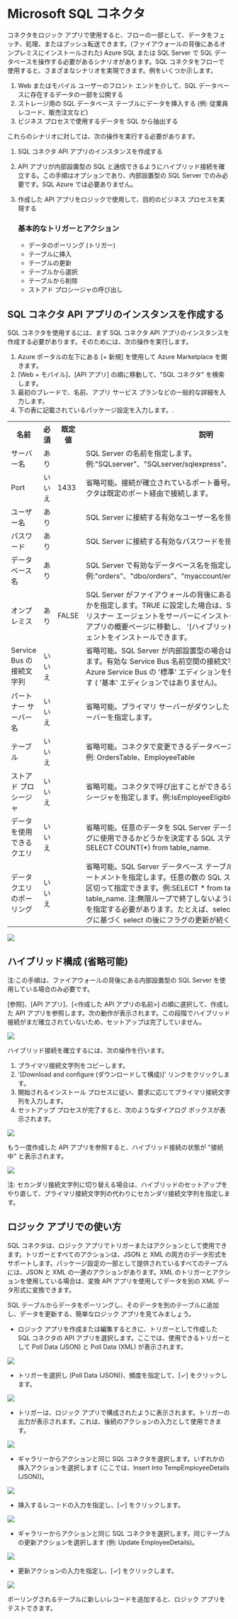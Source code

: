 <properties 
   pageTitle="SQL コネクタ" 
   description="SQL コネクタの使用方法" 
   services="app-service\logic" 
   documentationCenter=".net,nodejs,java" 
   authors="anuragdalmia" 
   manager="dwrede" 
   editor=""/>

<tags
   ms.service="app-service-logic"
   ms.devlang="multiple"
   ms.topic="article"
   ms.tgt_pltfrm="na"
   ms.workload="integration" 
   ms.date="03/20/2015"
   ms.author="sutalasi"/>


# Microsoft SQL コネクタ #

コネクタをロジック アプリで使用すると、フローの一部として、データをフェッチ、処理、またはプッシュ転送できます。(ファイアウォールの背後にあるオンプレミスにインストールされた) Azure SQL または SQL Server で SQL データベースを操作する必要があるシナリオがあります。SQL コネクタをフローで使用すると、さまざまなシナリオを実現できます。例をいくつか示します。  

1.	Web またはモバイル ユーザーのフロント エンドを介して、SQL データベースに存在するデータの一部を公開する
2.	ストレージ用の SQL データベース テーブルにデータを挿入する (例: 従業員レコード、販売注文など)
3.	ビジネス プロセスで使用するデータを SQL から抽出する

これらのシナリオに対しては、次の操作を実行する必要があります。 

1. SQL コネクタ API アプリのインスタンスを作成する
2. API アプリが内部設置型の SQL と通信できるようにハイブリッド接続を確立する。この手順はオプションであり、内部設置型の SQL Server でのみ必要です。SQL Azure では必要ありません。
3. 作成した API アプリをロジックで使用して、目的のビジネス プロセスを実現する

	### 基本的なトリガーとアクション
		
    - データのポーリング (トリガー) 
    - テーブルに挿入
    - テーブルの更新
    - テーブルから選択
    - テーブルから削除
    - ストアド プロシージャの呼び出し

## SQL コネクタ API アプリのインスタンスを作成する ##

SQL コネクタを使用するには、まず SQL コネクタ API アプリのインスタンスを作成する必要があります。そのためには、次の操作を実行します。

1. Azure ポータルの左下にある [+ 新規] を使用して Azure Marketplace を開きます。
2. [Web + モバイル]、[API アプリ] の順に移動して、"SQL コネクタ" を検索します。
3. 最初のブレードで、名前、アプリ サービス プランなどの一般的な詳細を入力します。
4. 下の表に記載されているパッケージ設定を入力します。.	

<table class="tableizer-table">
<tr class="tableizer-firstrow"><th>名前</th><th>必須</th><th>既定値</th><th>説明</th></tr>
 <tr><td>サーバー名</td><td>あり</td><td>&nbsp;</td><td>SQL Server の名前を指定します。例:"SQLserver"、"SQLserver/sqlexpress"、"SQLserver.mydomain.com"</td></tr>
 <tr><td>Port</td><td>いいえ</td><td> 1433</td><td>省略可能。接続が確立されているポート番号。値を指定しない場合、コネクタは既定のポート経由で接続します。</td></tr>
 <tr><td>ユーザー名</td><td>あり</td><td>&nbsp;</td><td>SQL Server に接続する有効なユーザー名を指定します。</td></tr>
 <tr><td>パスワード</td><td>あり</td><td>&nbsp;</td><td>SQL Server に接続する有効なパスワードを指定します。</td></tr>
 <tr><td>データベース名</td><td>あり</td><td>&nbsp;</td><td>SQL Server で有効なデータベース名を指定します。例:"orders"、"dbo/orders"、"myaccount/employees"</td></tr>
 <tr><td>オンプレミス</td><td>あり</td><td>FALSE</td><td>SQL Server がファイアウォールの背後にある内部設置型のサーバーかどうかを指定します。TRUE に設定した場合は、SQL Server にアクセスできるリスナー エージェントをサーバーにインストールする必要があります。API アプリの概要ページに移動し、 '[ハイブリッド接続]' をクリックしてエージェントをインストールできます。</td></tr>
 <tr><td>Service Bus の接続文字列</td><td>いいえ</td><td>&nbsp;</td><td>省略可能。SQL Server が内部設置型の場合は、このパラメーターを指定します。有効な Service Bus 名前空間の接続文字列である必要があります。Azure Service Bus の  '標準' エディションを使用していることを確認します ( '基本' エディションではありません)。</td></tr>
 <tr><td>パートナー サーバー名</td><td>いいえ</td><td>&nbsp;</td><td>省略可能。プライマリ サーバーがダウンしたときに接続するパートナー サーバーを指定します。</td></tr>
 <tr><td>テーブル</td><td>いいえ</td><td>&nbsp;</td><td>省略可能。コネクタで変更できるデータベース内のテーブルを指定します。例: OrdersTable、EmployeeTable</td></tr>
 <tr><td>ストアド プロシージャ</td><td>いいえ</td><td>&nbsp;</td><td>省略可能。コネクタで呼び出すことができるデータベースにストアド プロシージャを指定します。例:IsEmployeeEligible、CalculateOrderDiscount</td></tr>
 <tr><td>データを使用できるクエリ</td><td>いいえ</td><td>&nbsp;</td><td>省略可能。任意のデータを SQL Server データベース テーブルのポーリングに使用できるかどうかを決定する SQL ステートメントを指定します。例: SELECT COUNT(*) from table_name.</td></tr>
 <tr><td>データ クエリのポーリング</td><td>いいえ</td><td>&nbsp;</td><td>省略可能。SQL Server データベース テーブルをポーリングする SQL ステートメントを指定します。任意の数の SQL ステートメントをセミコロンで区切って指定できます。例:SELECT * from table_name; DELETE from table_name. 注:無限ループで終了しないようにポーリング ステートメントを指定する必要があります。たとえば、select の後に delete が続き、フラグに基づく select の後にフラグの更新が続く必要があります。</td></tr>
</table>


 ![][1]  

## ハイブリッド構成 (省略可能) ##

注:この手順は、ファイアウォールの背後にある内部設置型の SQL Server を使用している場合のみ必要です。

[参照]、[API アプリ]、[<作成した API アプリの名前>] の順に選択して、作成した API アプリを参照します。次の動作が表示されます。この段階でハイブリッド接続がまだ確立されていないため、セットアップは完了していません。

![][2] 

ハイブリッド接続を確立するには、次の操作を行います。

1. プライマリ接続文字列をコピーします。
2.  '[Download and configure (ダウンロードして構成)]' リンクをクリックします。
3. 開始されるインストール プロセスに従い、要求に応じてプライマリ接続文字列を入力します。
4. セットアップ プロセスが完了すると、次のようなダイアログ ボックスが表示されます。

![][3] 

もう一度作成した API アプリを参照すると、ハイブリッド接続の状態が "接続中" と表示されます。 

![][4] 

注: セカンダリ接続文字列に切り替える場合は、ハイブリッドのセットアップをやり直して、プライマリ接続文字列の代わりにセカンダリ接続文字列を指定します。  

## ロジック アプリでの使い方 ##

SQL コネクタは、ロジック アプリでトリガーまたはアクションとして使用できます。トリガーとすべてのアクションは、JSON と XML の両方のデータ形式をサポートします。パッケージ設定の一部として提供されているすべてのテーブルには、JSON と XML の一連のアクションがあります。XML のトリガーとアクションを使用している場合は、変換 API アプリを使用してデータを別の XML データ形式に変換できます。 

SQL テーブルからデータをポーリングし、そのデータを別のテーブルに追加し、データを更新する、簡単なロジック アプリを見てみましょう。



-  ロジック アプリを作成または編集するときに、トリガーとして作成した SQL コネクタの API アプリを選択します。ここでは、使用できるトリガーとして Poll Data (JSON) と Poll Data (XML) が表示されます。

 ![][5] 


- トリガーを選択し (Poll Data (JSON))、頻度を指定して、[✓] をクリックします。

![][6] 



- トリガーは、ロジック アプリで構成されたように表示されます。トリガーの出力が表示されます。これは、後続のアクションの入力として使用できます。 

![][7] 


- ギャラリーからアクションと同じ SQL コネクタを選択します。いずれかの挿入アクションを選択します (ここでは、Insert Into TempEmployeeDetails (JSON))。

![][8] 



- 挿入するレコードの入力を指定し、[✓] をクリックします。 

![][9] 



- ギャラリーからアクションと同じ SQL コネクタを選択します。同じテーブルの更新アクションを選択します (例: Update EmployeeDetails)。

![][11] 



- 更新アクションの入力を指定し、[✓] をクリックします。 

![][12] 

ポーリングされるテーブルに新しいレコードを追加すると、ロジック アプリをテストできます。

<!--Image references-->
[1]: ./media/app-service-logic-connector-sql/Create.jpg
[2]: ./media/app-service-logic-connector-sql/BrowseSetupIncomplete.jpg
[3]: ./media/app-service-logic-connector-sql/HybridSetup.jpg
[4]: ./media/app-service-logic-connector-sql/BrowseSetupComplete.jpg
[5]: ./media/app-service-logic-connector-sql/LogicApp1.jpg
[6]: ./media/app-service-logic-connector-sql/LogicApp2.jpg
[7]: ./media/app-service-logic-connector-sql/LogicApp3.jpg
[8]: ./media/app-service-logic-connector-sql/LogicApp4.jpg
[9]: ./media/app-service-logic-connector-sql/LogicApp5.jpg
[10]: ./media/app-service-logic-connector-sql/LogicApp6.jpg
[11]: ./media/app-service-logic-connector-sql/LogicApp7.jpg
[12]: ./media/app-service-logic-connector-sql/LogicApp8.jpg




<!--HONumber=52-->
